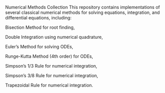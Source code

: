 Numerical Methods Collection
This repository contains implementations of several classical numerical methods for solving equations, integration, and differential equations, including:

Bisection Method for root finding,

Double Integration using numerical quadrature,

Euler’s Method for solving ODEs,

Runge-Kutta Method (4th order) for ODEs,

Simpson’s 1/3 Rule for numerical integration,

Simpson’s 3/8 Rule for numerical integration,

Trapezoidal Rule for numerical integration.

